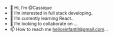 - 👋 Hi, I’m @Cassique
- 👀 I’m interested in full stack developing..
- 🌱 I’m currently learning React..
- 💞️ I’m looking to collaborate on ...
- 📫 How to reach me heliceinfantil@gmail.com...

<!---
Cassique/Cassique is a ✨ special ✨ repository because its `README.md` (this file) appears on your GitHub profile.
You can click the Preview link to take a look at your changes.
--->
